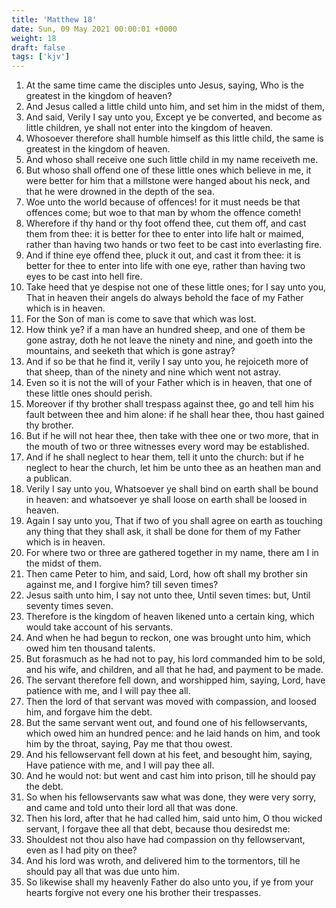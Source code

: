 ```yaml
---
title: 'Matthew 18'
date: Sun, 09 May 2021 00:00:01 +0000
weight: 18
draft: false
tags: ['kjv'] 
---
```


1. At the same time came the disciples unto Jesus, saying, Who is the greatest in the kingdom of heaven?
2. And Jesus called a little child unto him, and set him in the midst of them,
3. And said, Verily I say unto you, Except ye be converted, and become as little children, ye shall not enter into the kingdom of heaven.
4. Whosoever therefore shall humble himself as this little child, the same is greatest in the kingdom of heaven.
5. And whoso shall receive one such little child in my name receiveth me.
6. But whoso shall offend one of these little ones which believe in me, it were better for him that a millstone were hanged about his neck, and that he were drowned in the depth of the sea.
7. Woe unto the world because of offences! for it must needs be that offences come; but woe to that man by whom the offence cometh!
8. Wherefore if thy hand or thy foot offend thee, cut them off, and cast them from thee: it is better for thee to enter into life halt or maimed, rather than having two hands or two feet to be cast into everlasting fire.
9. And if thine eye offend thee, pluck it out, and cast it from thee: it is better for thee to enter into life with one eye, rather than having two eyes to be cast into hell fire.
10. Take heed that ye despise not one of these little ones; for I say unto you, That in heaven their angels do always behold the face of my Father which is in heaven.
11. For the Son of man is come to save that which was lost.
12. How think ye? if a man have an hundred sheep, and one of them be gone astray, doth he not leave the ninety and nine, and goeth into the mountains, and seeketh that which is gone astray?
13. And if so be that he find it, verily I say unto you, he rejoiceth more of that sheep, than of the ninety and nine which went not astray.
14. Even so it is not the will of your Father which is in heaven, that one of these little ones should perish.
15. Moreover if thy brother shall trespass against thee, go and tell him his fault between thee and him alone: if he shall hear thee, thou hast gained thy brother.
16. But if he will not hear thee, then take with thee one or two more, that in the mouth of two or three witnesses every word may be established.
17. And if he shall neglect to hear them, tell it unto the church: but if he neglect to hear the church, let him be unto thee as an heathen man and a publican.
18. Verily I say unto you, Whatsoever ye shall bind on earth shall be bound in heaven: and whatsoever ye shall loose on earth shall be loosed in heaven.
19. Again I say unto you, That if two of you shall agree on earth as touching any thing that they shall ask, it shall be done for them of my Father which is in heaven.
20. For where two or three are gathered together in my name, there am I in the midst of them.
21. Then came Peter to him, and said, Lord, how oft shall my brother sin against me, and I forgive him? till seven times?
22. Jesus saith unto him, I say not unto thee, Until seven times: but, Until seventy times seven.
23. Therefore is the kingdom of heaven likened unto a certain king, which would take account of his servants.
24. And when he had begun to reckon, one was brought unto him, which owed him ten thousand talents.
25. But forasmuch as he had not to pay, his lord commanded him to be sold, and his wife, and children, and all that he had, and payment to be made.
26. The servant therefore fell down, and worshipped him, saying, Lord, have patience with me, and I will pay thee all.
27. Then the lord of that servant was moved with compassion, and loosed him, and forgave him the debt.
28. But the same servant went out, and found one of his fellowservants, which owed him an hundred pence: and he laid hands on him, and took him by the throat, saying, Pay me that thou owest.
29. And his fellowservant fell down at his feet, and besought him, saying, Have patience with me, and I will pay thee all.
30. And he would not: but went and cast him into prison, till he should pay the debt.
31. So when his fellowservants saw what was done, they were very sorry, and came and told unto their lord all that was done.
32. Then his lord, after that he had called him, said unto him, O thou wicked servant, I forgave thee all that debt, because thou desiredst me:
33. Shouldest not thou also have had compassion on thy fellowservant, even as I had pity on thee?
34. And his lord was wroth, and delivered him to the tormentors, till he should pay all that was due unto him.
35. So likewise shall my heavenly Father do also unto you, if ye from your hearts forgive not every one his brother their trespasses.
